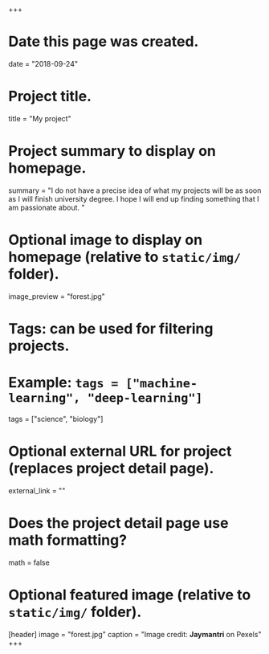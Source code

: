 +++
# Date this page was created.
date = "2018-09-24"

# Project title.
title = "My project"

# Project summary to display on homepage.
summary = "I do not have a precise idea of what my projects will be as soon as I will finish university degree. I hope I will end up finding something that I am passionate about. "

# Optional image to display on homepage (relative to `static/img/` folder).
image_preview = "forest.jpg"

# Tags: can be used for filtering projects.
# Example: `tags = ["machine-learning", "deep-learning"]`
tags = ["science", "biology"]

# Optional external URL for project (replaces project detail page).
external_link = ""

# Does the project detail page use math formatting?
math = false

# Optional featured image (relative to `static/img/` folder).
[header]
image = "forest.jpg"
caption = "Image credit: **Jaymantri** on Pexels"
+++


